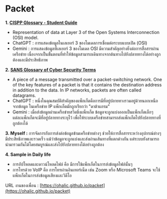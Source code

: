 # Packet
**1. [CISPP Glossary - Student Guide](https://www.isc2.org/certifications/cissp/cissp-student-glossary)**
 - Representation of data at Layer 3 of the Open Systems Interconnection (OSI) model.
 - ChatGPT : การแสดงข้อมูลในเลเยอร์ 3 ของโมเดลการเชื่อมต่อระบบแบบเปิด (OSI)
 - Gemini : การแสดงข้อมูลที่เลเยอร์ 3 ของโมเดล OSI มีความสำคัญอย่างยิ่งต่อการสื่อสารผ่านเครือข่าย เนื่องจากเป็นขั้นตอนที่ทำให้ข้อมูลสามารถเดินทางจากต้นทางไปยังปลายทางได้อย่างถูกต้องและมีประสิทธิภาพ

**2. [SANS Glossary of Cyber Security Terms](https://www.sans.org/security-resources/glossary-of-terms/)**
 - A piece of a message transmitted over a packet-switching network. One of the key features of a packet is that it contains the destination address in addition to the data. In IP networks, packets are often called datagrams.
 - ChatGPT : หนึ่งในคุณสมบัติสำคัญของแพ็กเก็ตคือการมีที่อยู่ปลายทางรวมอยู่ด้วยนอกเหนือจากข้อมูล ในเครือข่าย IP แพ็กเก็ตมักถูกเรียกว่า "ดาต้าแกรม"
 - Gemini : เมื่อส่งข้อมูลผ่านเครือข่ายสวิตชิ่งแพ็กเก็ต ข้อมูลจะถูกแบ่งออกเป็นแพ็กเก็ตเล็กๆ แต่ละแพ็กเก็ตจะมีที่อยู่ปลายทางระบุไว้ เพื่อให้ระบบเครือข่ายสามารถส่งแพ็กเก็ตไปยังปลายทางที่ถูกต้องได้
 
**3. Myself :** การจัดการกับการส่งต่อข้อมูลข้ามเครือข่ายต่างๆ ช่วยให้การสื่อสารระหว่างอุปกรณ์ต่างๆ มีประสิทธิภาพและรวดเร็ว แม้ว่าข้อมูลจะถูกแบ่งและส่งผ่านเส้นทางที่แตกต่างกัน แต่ระบบยังสามารถนำมารวมกันได้โดยสมบูรณ์และส่งไปยังปลายทางได้อย่างถูกต้อง

**4. Sample in Daily life** 
 - การอัปโหลดและดาวน์โหลดไฟล์ คือ มีการใช้แพ็กเก็ตในการส่งข้อมูลไฟล์นั้นๆ
 - การโทรด้วย VoIP คือ การโทรผ่านอินเทอร์เน็ต เช่น Zoom หรือ Microsoft Teams จะใช้แพ็กเก็ตในการส่งข้อมูลเสียงและวิดีโอ

URL งานของเพื่อน : [https://ohalic.github.io/packet](https://ohalic.github.io/packet)
